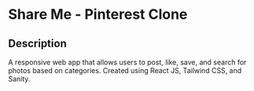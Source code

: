 # Share Me - Pinterest Clone

## Description
A responsive web app that allows users to post, like, save, and search for photos based on categories. Created using React JS, Tailwind CSS, and Sanity.
